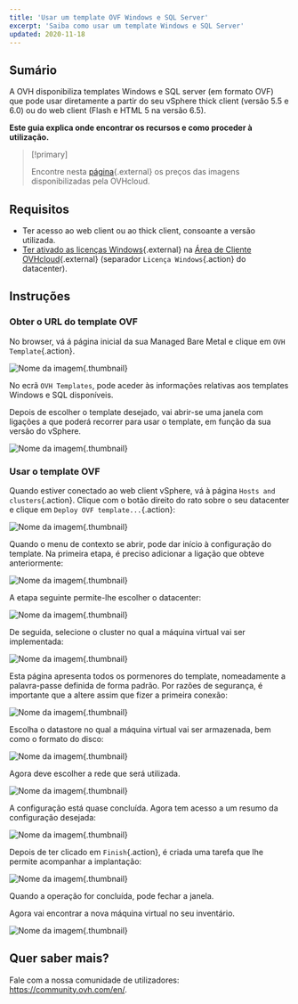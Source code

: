```yaml
---
title: 'Usar um template OVF Windows e SQL Server'
excerpt: 'Saiba como usar um template Windows e SQL Server'
updated: 2020-11-18
---
```


## Sumário

A OVH disponibiliza templates Windows e SQL server (em formato OVF) que pode usar diretamente a partir do seu vSphere thick client (versão 5.5 e 6.0) ou do web client (Flash e HTML 5 na versão 6.5).

**Este guia explica onde encontrar os recursos e como proceder à utilização.**

> [!primary]
> 
> Encontre nesta [página](https://www.ovhcloud.com/pt/managed-bare-metal/options/){.external} os preços das imagens disponibilizadas pela OVHcloud.
>

## Requisitos

- Ter acesso ao web client ou ao thick client, consoante a versão utilizada.
- [Ter ativado as licenças Windows](manager-ovhcloud#licence-windows.){.external} na [Área de Cliente OVHcloud](https://www.ovh.com/auth/?action=gotomanager&from=https://www.ovh.pt/&ovhSubsidiary=pt){.external} (separador `Licença Windows`{.action} do datacenter). 

## Instruções

### Obter o URL do template OVF

No browser, vá á página inicial da sua Managed Bare Metal e clique em `OVH Template`{.action}.

![Nome da imagem](gatewayssl.png){.thumbnail}

No ecrã `OVH Templates`, pode aceder às informações relativas aos templates Windows e SQL disponíveis. 

Depois de escolher o template desejado, vai abrir-se uma janela com ligações a que poderá recorrer para usar o template, em função da sua versão do vSphere.

![Nome da imagem](copylink.png){.thumbnail}

### Usar o template OVF

Quando estiver conectado ao web client vSphere, vá à página `Hosts and clusters`{.action}. Clique com o botão direito do rato sobre o seu datacenter e clique em `Deploy OVF template...`{.action}:

![Nome da imagem](selectdeploy.png){.thumbnail}

Quando o menu de contexto se abrir, pode dar início à configuração do template. Na primeira etapa, é preciso adicionar a ligação que obteve anteriormente:

![Nome da imagem](puturl.png){.thumbnail}

A etapa seguinte permite-lhe escolher o datacenter:

![Nome da imagem](selectdatacenter.png){.thumbnail}

De seguida, selecione o cluster no qual a máquina virtual vai ser implementada:

![Nome da imagem](selectcluster.png){.thumbnail}

Esta página apresenta todos os pormenores do template, nomeadamente a palavra-passe definida de forma padrão.
 Por razões de segurança, é importante que a altere assim que fizer a primeira conexão:

![Nome da imagem](detailstemplate.png){.thumbnail}

Escolha o datastore no qual a máquina virtual vai ser armazenada, bem como o formato do disco:

![Nome da imagem](selectdatastore.png){.thumbnail}

Agora deve escolher a rede que será utilizada.

![Nome da imagem](selectnetwork.png){.thumbnail}

A configuração está quase concluída. Agora tem acesso a um resumo da configuração desejada:

![Nome da imagem](resume.png){.thumbnail}

Depois de ter clicado em `Finish`{.action}, é criada uma tarefa que lhe permite acompanhar a implantação:

![Nome da imagem](startdeploy.png){.thumbnail}

Quando a operação for concluída, pode fechar a janela.

Agora vai encontrar a nova máquina virtual no seu inventário.

![Nome da imagem](inventory.png){.thumbnail}

## Quer saber mais?

Fale com a nossa comunidade de utilizadores: <https://community.ovh.com/en/>.